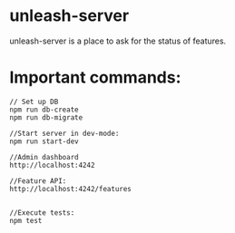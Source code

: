 # unleash-server  
unleash-server is a place to ask for the status of features.


# Important commands:

```
// Set up DB
npm run db-create
npm run db-migrate

//Start server in dev-mode:
npm run start-dev

//Admin dashboard
http://localhost:4242

//Feature API:
http://localhost:4242/features


//Execute tests:
npm test
```